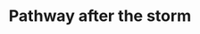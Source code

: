 ---
title: "Pathway after the storm"
near:
  - Hail on the ground (2 of 2)
picture: "/assets/camera-roll/2008/2008-05-31-pathway-after-the-storm/recon-4-036.jpg"
thumbnail: "/assets/camera-roll/2008/2008-05-31-pathway-after-the-storm/recon-4-036-thumbnail.jpg"
tags:
  - Recon 4
  - photograph
  - hail
  - mist
  - storm
---